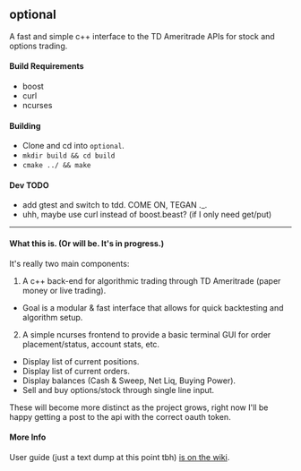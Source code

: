 ## optional 

A fast and simple c++ interface to the TD Ameritrade APIs for stock and options trading.

#### Build Requirements
* boost
* curl
* ncurses

#### Building
* Clone and cd into `optional`.
* `mkdir build && cd build`
* `cmake ../ && make`

#### Dev TODO
* add gtest and switch to tdd. COME ON, TEGAN ._.
* uhh, maybe use curl instead of boost.beast? (if I only need get/put)

***

#### What this is. (Or will be. It's in progress.)
It's really two main components:
1. A c++ back-end for algorithmic trading through TD Ameritrade (paper money or live trading).
  * Goal is a modular & fast interface that allows for quick backtesting and algorithm setup.
2. A simple ncurses frontend to provide a basic terminal GUI for order placement/status, account stats, etc.
  * Display list of current positions. 
  * Display list of current orders. 
  * Display balances (Cash & Sweep, Net Liq, Buying Power).
  * Sell and buy options/stock through single line input.

These will become more distinct as the project grows, right now I'll be happy getting a post to the api with the correct oauth token.

#### More Info
User guide (just a text dump at this point tbh) [is on the wiki](https://github.com/tegan-lamoureux/optional/wiki).
